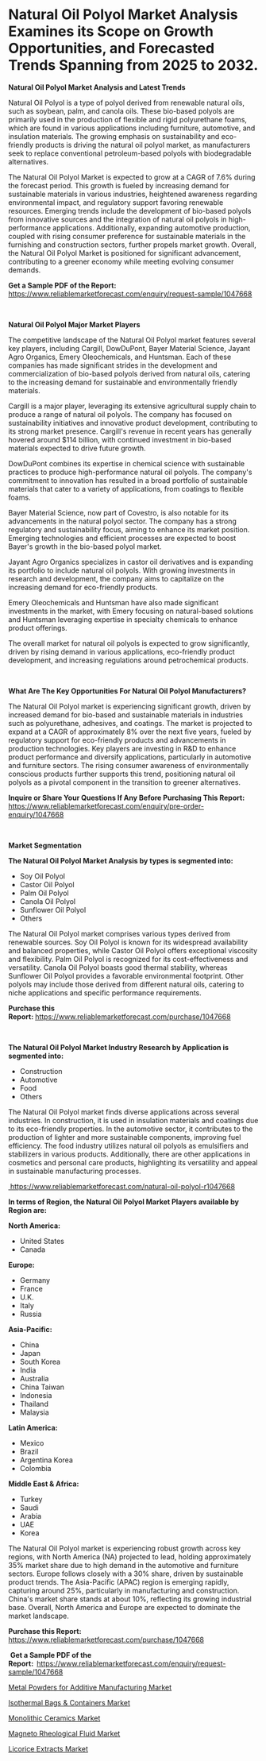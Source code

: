 <p><h1>Natural Oil Polyol Market Analysis Examines its Scope on Growth Opportunities, and Forecasted Trends Spanning from 2025 to 2032.</h1></p><p><strong>Natural Oil Polyol Market Analysis and Latest Trends</strong></p>
<p><p>Natural Oil Polyol is a type of polyol derived from renewable natural oils, such as soybean, palm, and canola oils. These bio-based polyols are primarily used in the production of flexible and rigid polyurethane foams, which are found in various applications including furniture, automotive, and insulation materials. The growing emphasis on sustainability and eco-friendly products is driving the natural oil polyol market, as manufacturers seek to replace conventional petroleum-based polyols with biodegradable alternatives.</p><p>The Natural Oil Polyol Market is expected to grow at a CAGR of 7.6% during the forecast period. This growth is fueled by increasing demand for sustainable materials in various industries, heightened awareness regarding environmental impact, and regulatory support favoring renewable resources. Emerging trends include the development of bio-based polyols from innovative sources and the integration of natural oil polyols in high-performance applications. Additionally, expanding automotive production, coupled with rising consumer preference for sustainable materials in the furnishing and construction sectors, further propels market growth. Overall, the Natural Oil Polyol Market is positioned for significant advancement, contributing to a greener economy while meeting evolving consumer demands.</p></p>
<p><strong>Get a Sample PDF of the Report:&nbsp;</strong> <a href="https://www.reliablemarketforecast.com/enquiry/request-sample/1047668?utm_campaign=1998&utm_medium=2&utm_source=Github&utm_content=ia&utm_term=01042025&utm_id=natural-oil-polyol">https://www.reliablemarketforecast.com/enquiry/request-sample/1047668</a></p>
<p>&nbsp;</p>
<p><strong>Natural Oil Polyol Major Market Players</strong></p>
<p><p>The competitive landscape of the Natural Oil Polyol market features several key players, including Cargill, DowDuPont, Bayer Material Science, Jayant Agro Organics, Emery Oleochemicals, and Huntsman. Each of these companies has made significant strides in the development and commercialization of bio-based polyols derived from natural oils, catering to the increasing demand for sustainable and environmentally friendly materials.</p><p>Cargill is a major player, leveraging its extensive agricultural supply chain to produce a range of natural oil polyols. The company has focused on sustainability initiatives and innovative product development, contributing to its strong market presence. Cargill's revenue in recent years has generally hovered around $114 billion, with continued investment in bio-based materials expected to drive future growth.</p><p>DowDuPont combines its expertise in chemical science with sustainable practices to produce high-performance natural oil polyols. The company's commitment to innovation has resulted in a broad portfolio of sustainable materials that cater to a variety of applications, from coatings to flexible foams.</p><p>Bayer Material Science, now part of Covestro, is also notable for its advancements in the natural polyol sector. The company has a strong regulatory and sustainability focus, aiming to enhance its market position. Emerging technologies and efficient processes are expected to boost Bayer's growth in the bio-based polyol market.</p><p>Jayant Agro Organics specializes in castor oil derivatives and is expanding its portfolio to include natural oil polyols. With growing investments in research and development, the company aims to capitalize on the increasing demand for eco-friendly products.</p><p>Emery Oleochemicals and Huntsman have also made significant investments in the market, with Emery focusing on natural-based solutions and Huntsman leveraging expertise in specialty chemicals to enhance product offerings.</p><p>The overall market for natural oil polyols is expected to grow significantly, driven by rising demand in various applications, eco-friendly product development, and increasing regulations around petrochemical products.</p></p>
<p>&nbsp;</p>
<p><strong>What Are The Key Opportunities For Natural Oil Polyol Manufacturers?</strong></p>
<p><p>The Natural Oil Polyol market is experiencing significant growth, driven by increased demand for bio-based and sustainable materials in industries such as polyurethane, adhesives, and coatings. The market is projected to expand at a CAGR of approximately 8% over the next five years, fueled by regulatory support for eco-friendly products and advancements in production technologies. Key players are investing in R&D to enhance product performance and diversify applications, particularly in automotive and furniture sectors. The rising consumer awareness of environmentally conscious products further supports this trend, positioning natural oil polyols as a pivotal component in the transition to greener alternatives.</p></p>
<p><strong>Inquire or Share Your Questions If Any Before Purchasing This Report:</strong> <a href="https://www.reliablemarketforecast.com/enquiry/pre-order-enquiry/1047668?utm_campaign=1998&utm_medium=2&utm_source=Github&utm_content=ia&utm_term=01042025&utm_id=natural-oil-polyol">https://www.reliablemarketforecast.com/enquiry/pre-order-enquiry/1047668</a></p>
<p>&nbsp;</p>
<p><strong>Market Segmentation</strong></p>
<p><strong>The Natural Oil Polyol Market Analysis by types is segmented into:</strong></p>
<p><ul><li>Soy Oil Polyol</li><li>Castor Oil Polyol</li><li>Palm Oil Polyol</li><li>Canola Oil Polyol</li><li>Sunflower Oil Polyol</li><li>Others</li></ul></p>
<p><p>The Natural Oil Polyol market comprises various types derived from renewable sources. Soy Oil Polyol is known for its widespread availability and balanced properties, while Castor Oil Polyol offers exceptional viscosity and flexibility. Palm Oil Polyol is recognized for its cost-effectiveness and versatility. Canola Oil Polyol boasts good thermal stability, whereas Sunflower Oil Polyol provides a favorable environmental footprint. Other polyols may include those derived from different natural oils, catering to niche applications and specific performance requirements.</p></p>
<p><strong>Purchase this Report:&nbsp;</strong><a href="https://www.reliablemarketforecast.com/purchase/1047668?utm_campaign=1998&utm_medium=2&utm_source=Github&utm_content=ia&utm_term=01042025&utm_id=natural-oil-polyol">https://www.reliablemarketforecast.com/purchase/1047668</a></p>
<p>&nbsp;</p>
<p><strong>The Natural Oil Polyol Market Industry Research by Application is segmented into:</strong></p>
<p><ul><li>Construction</li><li>Automotive</li><li>Food</li><li>Others</li></ul></p>
<p><p>The Natural Oil Polyol market finds diverse applications across several industries. In construction, it is used in insulation materials and coatings due to its eco-friendly properties. In the automotive sector, it contributes to the production of lighter and more sustainable components, improving fuel efficiency. The food industry utilizes natural oil polyols as emulsifiers and stabilizers in various products. Additionally, there are other applications in cosmetics and personal care products, highlighting its versatility and appeal in sustainable manufacturing processes.</p></p>
<p><a href="https://www.reliablemarketforecast.com/natural-oil-polyol-r1047668?utm_campaign=1998&utm_medium=2&utm_source=Github&utm_content=ia&utm_term=01042025&utm_id=natural-oil-polyol">&nbsp;https://www.reliablemarketforecast.com/natural-oil-polyol-r1047668</a></p>
<p><strong>In terms of Region, the Natural Oil Polyol Market Players available by Region are:</strong></p>
<p>
    <p> <strong> North America: </strong>
        <ul>
            <li>United States</li>
            <li>Canada</li>
        </ul>
        </p> 
    <p> <strong> Europe: </strong>
        <ul>
            <li>Germany</li>
            <li>France</li>
            <li>U.K.</li>
            <li>Italy</li>
            <li>Russia</li>
        </ul>
        </p> 
    <p> <strong> Asia-Pacific: </strong>
        <ul>
            <li>China</li>
            <li>Japan</li>
            <li>South Korea</li>
            <li>India</li>
            <li>Australia</li>
            <li>China Taiwan</li>
            <li>Indonesia</li>
            <li>Thailand</li>
            <li>Malaysia</li>
        </ul>
        </p> 
    <p> <strong> Latin America: </strong>
        <ul>
            <li>Mexico</li>
            <li>Brazil</li>
            <li>Argentina Korea</li>
            <li>Colombia</li>
        </ul>
        </p> 
    <p> <strong> Middle East & Africa: </strong>
        <ul>
            <li>Turkey</li>
            <li>Saudi</li>
            <li>Arabia</li>
            <li>UAE</li>
            <li>Korea</li>
        </ul>
    </p>
    </p>
<p><p>The Natural Oil Polyol market is experiencing robust growth across key regions, with North America (NA) projected to lead, holding approximately 35% market share due to high demand in the automotive and furniture sectors. Europe follows closely with a 30% share, driven by sustainable product trends. The Asia-Pacific (APAC) region is emerging rapidly, capturing around 25%, particularly in manufacturing and construction. China's market share stands at about 10%, reflecting its growing industrial base. Overall, North America and Europe are expected to dominate the market landscape.</p></p>
<p><strong>Purchase this Report: </strong><a href="https://www.reliablemarketforecast.com/purchase/1047668?utm_campaign=1998&utm_medium=2&utm_source=Github&utm_content=ia&utm_term=01042025&utm_id=natural-oil-polyol">https://www.reliablemarketforecast.com/purchase/1047668</a></p>
<p>&nbsp;<strong>Get a Sample PDF of the Report:&nbsp;&nbsp;</strong><a href="https://www.reliablemarketforecast.com/enquiry/request-sample/1047668?utm_campaign=1998&utm_medium=2&utm_source=Github&utm_content=ia&utm_term=01042025&utm_id=natural-oil-polyol">https://www.reliablemarketforecast.com/enquiry/request-sample/1047668</a></p>
<p><strong></strong></p>
<p><p><a href="https://github.com/neilycalanww/Market-Research-Report-List-1/blob/main/metal-powders-for-additive-manufacturing-market.md?utm_campaign=1998&utm_medium=2&utm_source=Github&utm_content=ia&utm_term=01042025&utm_id=natural-oil-polyol">Metal Powders for Additive Manufacturing Market</a></p><p><a href="https://github.com/izetajhazuga/Market-Research-Report-List-1/blob/main/isothermal-bags-containers-market.md?utm_campaign=1998&utm_medium=2&utm_source=Github&utm_content=ia&utm_term=01042025&utm_id=natural-oil-polyol">Isothermal Bags & Containers Market</a></p><p><a href="https://github.com/anejaryaan8m/Market-Research-Report-List-1/blob/main/monolithic-ceramics-market.md?utm_campaign=1998&utm_medium=2&utm_source=Github&utm_content=ia&utm_term=01042025&utm_id=natural-oil-polyol">Monolithic Ceramics Market</a></p><p><a href="https://github.com/gackesaizaze/Market-Research-Report-List-1/blob/main/magneto-rheological-fluid-market.md?utm_campaign=1998&utm_medium=2&utm_source=Github&utm_content=ia&utm_term=01042025&utm_id=natural-oil-polyol">Magneto Rheological Fluid Market</a></p><p><a href="https://github.com/keolalelekr8/Market-Research-Report-List-1/blob/main/licorice-extracts-market.md?utm_campaign=1998&utm_medium=2&utm_source=Github&utm_content=ia&utm_term=01042025&utm_id=natural-oil-polyol">Licorice Extracts Market</a></p></p>